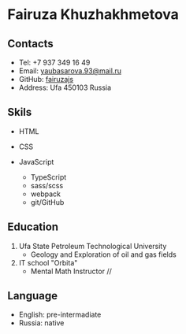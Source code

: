 # Fairuza Khuzhakhmetova
## Contacts
* Tel: +7 937 349 16 49
* Email: yaubasarova.93@mail.ru
* GitHub: [fairuzajs](https://github.com/Fairuzajs)
* Address: Ufa 450103 Russia
## Skils
* HTML
* CSS
* JavaScript

    + TypeScript
    + sass/scss
    + webpack
    + git/GitHub
## Education
1. Ufa State Petroleum Technological University
    + Geology and Exploration of oil and gas fields
2. IT school "Orbita"
    + Mental Math Instructor
//
## Language
* English: pre-intermadiate
* Russia: native